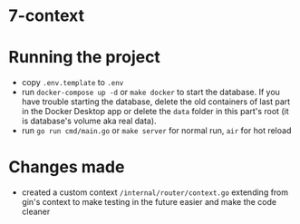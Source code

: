 # 7-context

# Running the project
- copy `.env.template` to `.env`
- run `docker-compose up -d` or `make docker` to start the database. If you have trouble starting the database, delete the old containers of last part in the Docker Desktop app or delete the `data` folder in this part's root (it is database's volume aka real data).
- run `go run cmd/main.go` or `make server` for normal run, `air` for hot reload

# Changes made
- created a custom context `/internal/router/context.go` extending from gin's context to make testing in the future easier and make the code cleaner